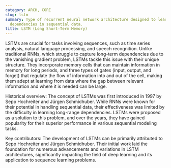 ```yaml
---
category: ARCH, CORE
slug: lstm
summary: Type of recurrent neural network architecture designed to learn long-term
  dependencies in sequential data.
title: LSTM (Long Short-Term Memory)
---
```


LSTMs are crucial for tasks involving sequences, such as time series analysis, natural language processing, and speech recognition. Unlike traditional RNNs, which struggle to capture long-term dependencies due to the vanishing gradient problem, LSTMs tackle this issue with their unique structure. They incorporate memory cells that can maintain information in memory for long periods, and three types of gates (input, output, and forget) that regulate the flow of information into and out of the cell, making them adept at learning from data where the gap between relevant information and where it is needed can be large.

Historical overview: The concept of LSTMs was first introduced in 1997 by Sepp Hochreiter and Jürgen Schmidhuber. While RNNs were known for their potential in handling sequential data, their effectiveness was limited by the difficulty in learning long-range dependencies. LSTMs were proposed as a solution to this problem, and over the years, they have gained popularity for their superior performance in various sequential modeling tasks.

Key contributors: The development of LSTMs can be primarily attributed to Sepp Hochreiter and Jürgen Schmidhuber. Their initial work laid the foundation for numerous advancements and variations in LSTM architectures, significantly impacting the field of deep learning and its application to sequence learning problems.
